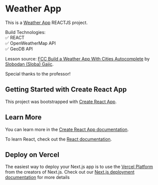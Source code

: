 # Weather App

This is a [Weather App]() REACTJS project. 

Build Technologies: <br/>
✅  REACT <br/>
✅  OpenWeatherMap API <br/>
✅  GeoDB API <br/>

Lesson source: [FCC Build a Weather App With Cities Autocomplete](https://www.youtube.com/watch?v=Reny0cTTv24) by [Slobodan (Sloba) Gajic](https://www.youtube.com/c/CodewithSloba). 

Special thanks to the professor!

## Getting Started with Create React App

This project was bootstrapped with [Create React App](https://github.com/facebook/create-react-app).

## Learn More

You can learn more in the [Create React App documentation](https://facebook.github.io/create-react-app/docs/getting-started).

To learn React, check out the [React documentation](https://reactjs.org/).

## Deploy on Vercel

The easiest way to deploy your Next.js app is to use the [Vercel Platform](https://vercel.com/new?utm_medium=default-template&filter=next.js&utm_source=create-next-app&utm_campaign=create-next-app-readme) from the creators of Next.js. Check out our [Next.js deployment documentation](https://nextjs.org/docs/deployment) for more details
